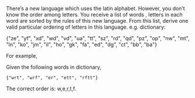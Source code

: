 There’s a new language which uses the latin alphabet. However, you don’t know the order among letters. You receive a list of words , letters in each word are sorted by the rules of this new language. From this list, derive one valid particular ordering of letters in this language. e.g. dictionary:

 {"ze", "yf", "xd", "wd", "vd", "ua", "tt", "sz", "rd",
  "qd", "pz", "op", "nw", "mt", "ln", "ko", "jm", "il",
  "ho", "gk", "fa", "ed", "dg", "ct", "bb", "ba"}

For example,

Given the following words in dictionary,

    {"wrt", "wrf", "er", "ett", "rftt"}

The correct order is: w,e,r,t,f.